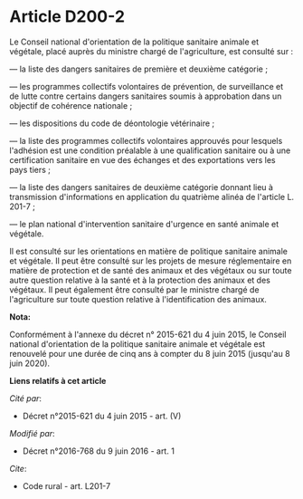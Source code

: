 # Article D200-2

Le Conseil national d'orientation de la politique sanitaire animale et végétale, placé auprès du ministre chargé de
l'agriculture, est consulté sur : 

― la liste des dangers sanitaires de première et deuxième catégorie ; 

― les programmes collectifs volontaires de prévention, de surveillance et de lutte contre certains dangers sanitaires soumis
à approbation dans un objectif de cohérence nationale ; 

― les dispositions du code de déontologie vétérinaire ; 

― la liste des programmes collectifs volontaires approuvés pour lesquels l'adhésion est une condition préalable à une
qualification sanitaire ou à une certification sanitaire en vue des échanges et des exportations vers les pays tiers ; 

― la liste des dangers sanitaires de deuxième catégorie donnant lieu à transmission d'informations en application du
quatrième alinéa de l'article L. 201-7 ; 

― le plan national d'intervention sanitaire d'urgence en santé animale et végétale. 

Il est consulté sur les orientations en matière de politique sanitaire animale et végétale. Il peut être consulté sur les
projets de mesure réglementaire en matière de protection et de santé des animaux et des végétaux ou sur toute autre question
relative à la santé et à la protection des animaux et des végétaux. Il  peut également être consulté par le ministre chargé
de l'agriculture  sur toute question relative à l'identification des animaux.

**Nota:**

Conformément à l'annexe du décret n° 2015-621 du 4 juin 2015, le Conseil national d'orientation de la politique sanitaire
animale et végétale est renouvelé pour une durée de cinq ans à compter du 8 juin 2015 (jusqu'au 8 juin 2020).

**Liens relatifs à cet article**

_Cité par_:

  - Décret n°2015-621 du 4 juin 2015 - art. (V)

_Modifié par_:

  - Décret n°2016-768 du 9 juin 2016 - art. 1

_Cite_:

  - Code rural - art. L201-7
